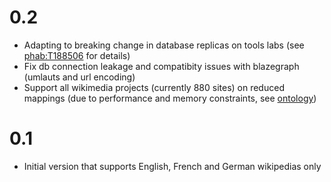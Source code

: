 # 0.2
* Adapting to breaking change in database replicas on tools labs (see [phab:T188506](https://phabricator.wikimedia.org/T188506) for details)
* Fix db connection leakage and compatibity issues with blazegraph (umlauts and url encoding)
* Support all wikimedia projects (currently 880 sites) on reduced mappings (due to performance and memory constraints, see [ontology](https://tools.wmflabs.org/mw2sparql/sparql/ontology))
# 0.1
* Initial version that supports English, French and German wikipedias only
